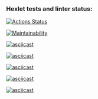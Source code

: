 ### Hexlet tests and linter status:
[![Actions Status](https://github.com/LisKurama/frontend-project-44/actions/workflows/hexlet-check.yml/badge.svg)](https://github.com/LisKurama/frontend-project-44/actions)

[![Maintainability](https://api.codeclimate.com/v1/badges/d33343a39dc3f63402e6/maintainability)](https://codeclimate.com/github/LisKurama/frontend-project-44/maintainability)

[![asciicast](https://asciinema.org/a/cHml2UIfw1nQc9D4qWBERLEYg.svg)](https://asciinema.org/a/cHml2UIfw1nQc9D4qWBERLEYg)

[![asciicast](https://asciinema.org/a/paLR2I3p7PcEnYMPgNm7mIxeB.svg)](https://asciinema.org/a/paLR2I3p7PcEnYMPgNm7mIxeB)

[![asciicast](https://asciinema.org/a/I42cqNfv6o5FwI5wChffo5oTr.svg)](https://asciinema.org/a/I42cqNfv6o5FwI5wChffo5oTr)

[![asciicast](https://asciinema.org/a/TXZkXPzVbp1W5GOb0OIFT9XBR.svg)](https://asciinema.org/a/TXZkXPzVbp1W5GOb0OIFT9XBR)

[![asciicast](https://asciinema.org/a/3Kzk8b9DEF737UUiJCT7zBYGS.svg)](https://asciinema.org/a/3Kzk8b9DEF737UUiJCT7zBYGS)
